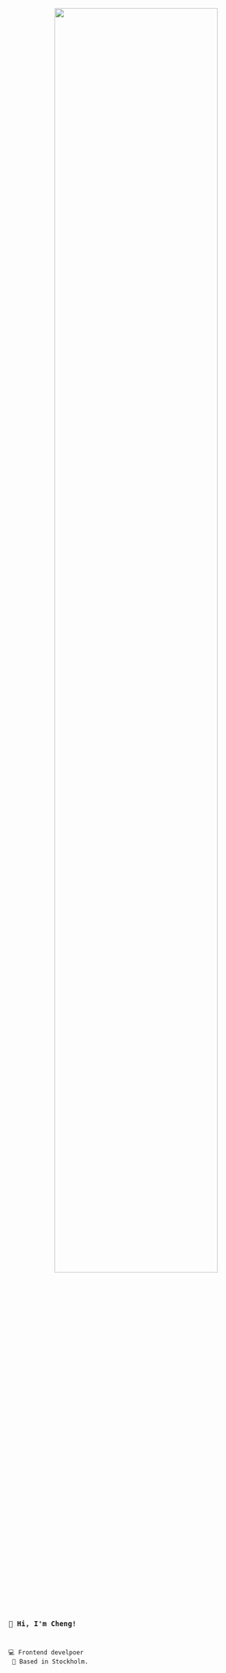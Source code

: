 <p align="center">
  <img width=80% src="https://user-images.githubusercontent.com/12732952/221353465-87701a71-797f-4711-b302-314ba766fa35.gif" />
 </p>

<code>

### 👋 Hi, I'm Cheng!

💻 Frontend develpoer<br>
🏡 Based in Stockholm. 

</code>
